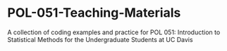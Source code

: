 # POL-051-Teaching-Materials
A collection of coding examples and practice for POL 051: Introduction to Statistical Methods for the Undergraduate Students at UC Davis
